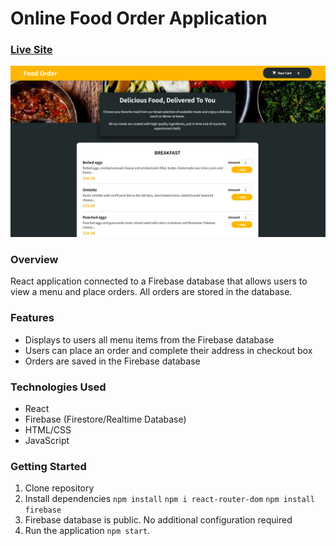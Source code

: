 # Online Food Order Application
### [Live Site](https://react-online-food-order.netlify.app/)
![Online Food Order Application](https://raw.githubusercontent.com/paul963/react-online-food-order/master/site-preview.webp)

### Overview
React application connected to a Firebase database that allows users to view a menu and place orders. All orders are stored in the database.

### Features
- Displays to users all menu items from the Firebase database
- Users can place an order and complete their address in checkout box
- Orders are saved in the Firebase database

### Technologies Used
- React
- Firebase (Firestore/Realtime Database)
- HTML/CSS
- JavaScript

### Getting Started
1. Clone repository
2. Install dependencies `npm install` `npm i react-router-dom` `npm install firebase`
3. Firebase database is public. No additional configuration required
4. Run the application `npm start`.
